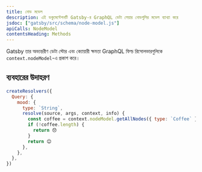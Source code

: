 ```yaml
---
title: নোড মডেল
description: এই ডকুমেন্টেশনটি Gatsby-র GraphQL ডেটা লেয়ার নোডগুলির মডেল ব্যাখ্যা করে 
jsdoc: ["gatsby/src/schema/node-model.js"]
apiCalls: NodeModel
contentsHeading: Methods
---
```


Gatsby তার অভ্যন্তরীণ ডেটা স্টোর এবং ক্যোয়ারী ক্ষমতা GraphQL ফিল্ড রিসোলভারগুলিকে `context.nodeModel`-এ প্রকাশ করে।

## ব্যবহারের উদাহরণ

```javascript:title=gatsby-node.js
createResolvers({
  Query: {
    mood: {
      type: `String`,
      resolve(source, args, context, info) {
        const coffee = context.nodeModel.getAllNodes({ type: `Coffee` })
        if (!coffee.length) {
          return 😞
        }
        return 😊
      },
    },
  },
})
```

